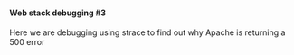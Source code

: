 #### Web stack debugging #3
Here we are debugging using strace to find out why Apache is returning a 500 error
